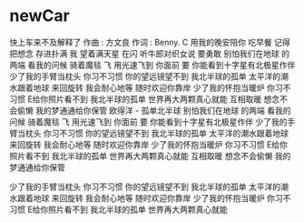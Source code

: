 # newCar
快上车来不及解释了
作曲 : 方文良
作词 : Benny. C
用我的晚安陪你 吃早餐
记得把想念 存进扑满
我 望着满天星 在闪
听牛郎对织女说 要勇敢
别怕我们在地球 的两端
看我的问候 骑着魔毯
飞 用光速飞到 你面前
要 你能看到十字星有北极星作伴
少了我的手臂当枕头
你习不习惯
你的望远镜望不到
我北半球的孤单
太平洋的潮水跟着地球
来回旋转
我会耐心地等
随时欢迎你靠岸
少了我的怀抱当暖炉
你习不习惯
E给你照片看不到
我北半球的孤单
世界再大两颗真心就能
互相取暖
想念不会偷懒
我的梦通通给你保管
欧得洋 - 孤单北半球
别怕我们在地球 的两端
看我的问候 骑着魔毯
飞 用光速飞到 你面前
要 你能看到十字星有北极星作伴
少了我的手臂当枕头
你习不习惯
你的望远镜望不到
我北半球的孤单
太平洋的潮水跟着地球
来回旋转
我会耐心地等
随时欢迎你靠岸
少了我的怀抱当暖炉
你习不习惯
E给你照片看不到
我北半球的孤单
世界再大两颗真心就能
互相取暖
想念不会偷懒
我的梦通通给你保管

少了我的手臂当枕头
你习不习惯
你的望远镜望不到
我北半球的孤单
太平洋的潮水跟着地球
来回旋转
我会耐心地等
随时欢迎你靠岸
少了我的怀抱当暖炉
你习不习惯
E给你照片看不到
我北半球的孤单
世界再大两颗真心就能
